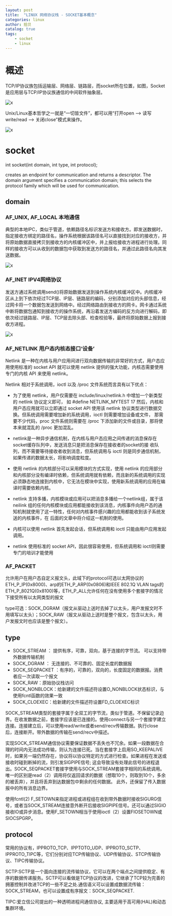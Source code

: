 ```yaml
---
layout: post
title:  "LINUX 网络协议栈 - SOCKET基本概念"
categories: linux
author: 拾贝
catalog: true
tags:  
    - socket 
    - linux
---
```


# 概述
TCP/IP协议族包括运输层、网络层、链路层，而socket所在位置，如图，Socket是应用层与TCP/IP协议族通信的中间软件抽象层。

![](/img/socket/01.png 'x')

Unix/Linux基本哲学之一就是“一切皆文件”，都可以用“打开open –> 读写write/read –> 关闭close”模式来操作。

![](/img/socket/02.png 'x')

# socket
int socket(int domain, int type, int protocol); 

creates an endpoint for communication and returns a descriptor.
The  domain  argument  specifies  a  communication  domain;  this  selects  the  protocol family which will be used for communication.

## domain

### AF_UNIX, AF_LOCAL 本地通信

典型的本地IPC，类似于管道，依赖路径名标识发送方和接收方。即发送数据时，指定接收方绑定的路径名，操作系统根据该路径名可以直接找到对应的接收方，并将原始数据直接拷贝到接收方的内核缓冲区中，并上报给接收方进程进行处理。同样的接收方可以从收到的数据包中获取到发送方的路径名，并通过此路径名向其发送数据。

![](/img/socket/03.png 'x')

### AF_INET IPV4网络协议

发送方通过系统调用send()将原始数据发送到操作系统内核缓冲区中。内核缓冲区从上到下依次经过TCP层、IP层、链路层的编码，分别添加对应的头部信息，经过网卡将一个数据包发送到网络中。经过网络路由到接收方的网卡。网卡通过系统中断将数据包通知到接收方的操作系统，再沿着发送方编码的反方向进行解码，即依次经过链路层、IP层、TCP层去除头部、检查校验等，最终将原始数据上报到接收方进程。

![](/img/socket/04.png 'x')

### AF_NETLINK 用户态内核态接口‘设备’

Netlink 是一种在内核与用户应用间进行双向数据传输的非常好的方式，用户态应用使用标准的 socket API 就可以使用 netlink 提供的强大功能，内核态需要使用专门的内核 API 来使用 netlink。

Netlink 相对于系统调用，ioctl 以及 /proc 文件系统而言具有以下优点：

- 为了使用 netlink，用户仅需要在 include/linux/netlink.h 中增加一个新类型的 netlink 协议定义即可， 如 #define NETLINK_MYTEST 17 然后，内核和用户态应用就可以立即通过 socket API 使用该 netlink 协议类型进行数据交换。但系统调用需要增加新的系统调用，ioctl 则需要增加设备或文件， 那需要不少代码，proc 文件系统则需要在 /proc 下添加新的文件或目录，那将使本来就混乱的 /proc 更加混乱。

- netlink是一种异步通信机制，在内核与用户态应用之间传递的消息保存在socket缓存队列中，发送消息只是把消息保存在接收者的socket的接 收队列，而不需要等待接收者收到消息，但系统调用与 ioctl 则是同步通信机制，如果传递的数据太长，将影响调度粒度。

- 使用 netlink 的内核部分可以采用模块的方式实现，使用 netlink 的应用部分和内核部分没有编译时依赖，但系统调用就有依赖，而且新的系统调用的实现必须静态地连接到内核中，它无法在模块中实现，使用新系统调用的应用在编译时需要依赖内核。

- netlink 支持多播，内核模块或应用可以把消息多播给一个netlink组，属于该neilink 组的任何内核模块或应用都能接收到该消息，内核事件向用户态的通知机制就使用了这一特性，任何对内核事件感兴趣的应用都能收到该子系统发送的内核事件，在 后面的文章中将介绍这一机制的使用。

- 内核可以使用 netlink 首先发起会话，但系统调用和 ioctl 只能由用户应用发起调用。

- netlink 使用标准的 socket API，因此很容易使用，但系统调用和 ioctl则需要专门的培训才能使用

### AF_PACKET

允许用户在用户态自定义报文头，此域下的protocol可选以太网协议的ETH_P_IP(0x8000)、arp的ETH_P_ARP(0x0806)和IEEE 802.1Q VLAN tags的ETH_P_8021Q(0x8100)等，ETH_P_ALL允许任何在没有使用多个套接字的情况下接受所有以太网类型的报文

type可选：SOCK_DGRAM（报文从驱动上送时去掉了以太头，用户发报文时不用填写以太头）；SOCK_RAW（报文从驱动上送时是整个报文，包含以太头，用户发报文时也应该是整个报文）。

## type

- SOCK_STREAM ： 提供有序，可靠，双向，基于连接的字节流。 可以支持带外数据传输机制
- SOCK_DGRAM ： 无连接的、不可靠的、固定长度的数据报
- SOCK_SEQPACKET ：有序的，可靠的，双向的，长度固定的数据报。消费者应一次读取一个报文
- SOCK_RAW：原始协议栈访问
- SOCK_NONBLOCK：给新建的文件描述符设置O_NONBLOCK状态标识，与使用fcntl函数的效果一致
- SOCK_CLOEXEC：给新建的文件描述符设置FD_CLOEXEC标识

SOCK_STREAM类型的套接字属于全双工的字节流，类似于管道。不保留记录边界。在收发数据之前，套接字应该是已连接的。使用connect与另一个套接字建立连接。连接建立后，可以使用read/write或者send/recv传输数据。执行close后，连接断开。带外数据的传输在send/recv中描述。


实现SOCK_STREAM通信协议需要保证数据不丢失也不冗余。如果一段数据在合理的时间内无法成功传输，则认为连接已死。当在套接字上启用SO_KEEPALIVE时，如果另一端仍然存在，协议将以协议特定的方式进行检查。如果进程在发送或接收时碰到断掉的流，则引发SIGPIPE信号; 这会导致没有处理此信号的进程退出。SOCK_SEQPACKET套接字使用与SOCK_STREAM套接字相同的系统调用。 唯一的区别是read（2）调用将仅返回请求的数据（想取10个，则取到10个，多余的被丢弃），并且将丢弃到达数据包中剩余的任何数据。 此外，还保留了传入数据报中的所有消息边界。


使用fcntl(2) F_SETOWN来指定进程或进程组在收到带外数据时接收SIGURG信号，或者当SOCK_STREAM连接意外断开后接收SIGPIPE信号。还可以通过SIGIO接收IO或异步消息。使用F_SETOWN相当于使用ioctl（2）设置FIOSETOWN或SIOCSPGRP。

## protocol

常用的协议有，IPPROTO_TCP、IPPTOTO_UDP、IPPROTO_SCTP、IPPROTO_TIPC等，它们分别对应TCP传输协议、UDP传输协议、STCP传输协议、TIPC传输协议。

SCTP:SCTP是一个面向连接的流传输协议，它可以在两个端点之间提供稳定、有序的数据传递服务。SCTP可以看做是TCP协议的改进，它继承了TCP较为完善的拥塞控制并改进TCP的一些不足之处.通信语义可以设置成数据流传输：SOCK_STREAM，也可以设置成有序报文：SOCK_SEQPACKET.

TIPC:爱立信公司提出的一种透明进程间通信协议, 主要适用于高可用(HAL)和动态集群环境。






